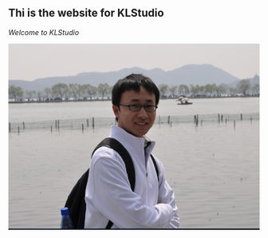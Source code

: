 ## Thi is the website for KLStudio
*Welcome to KLStudio*

![Kinglong](https://github.com/kinglonghuang/kinglonghuang.github.com/blob/master/images/kinglong.png "king")
